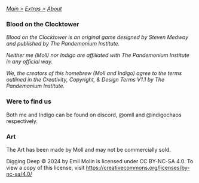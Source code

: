 [*Main >*](https://github.com/PowerofMoll/Mining-Timing---A-fancreation-to-Blood-on-the-Clocktower/blob/main/README.md)
[*Extras >*](https://github.com/PowerofMoll/Mining-Timing---A-fancreation-to-Blood-on-the-Clocktower/blob/main/Extras/README.md)
[*About*](https://github.com/PowerofMoll/Mining-Timing---A-fancreation-to-Blood-on-the-Clocktower/blob/main/Extras/About/README.md)

### Blood on the Clocktower
*Blood on the Clocktower is an original game designed by Steven Medway and published by The Pandemonium Institute.*

*Neither me (Moll) nor Indigo are affiliated with The Pandemonium Institute in any official way.*

*We, the creators of this homebrew (Moll and Indigo) agree to the terms outlined in the Creativity, Copyright, & Design Terms V1.1 by The Pandemonium Institute.*

### Were to find us
Both me and Indigo can be found on discord, @omll and @indigochaos respectively. 

### Art
The Art has been made by Moll and may not be commercially sold. 

Digging Deep © 2024 by Emil Molin is licensed under CC BY-NC-SA 4.0. To view a copy of this license, visit https://creativecommons.org/licenses/by-nc-sa/4.0/
